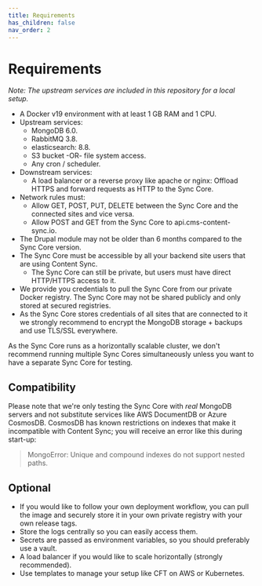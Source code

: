```yaml
---
title: Requirements
has_children: false
nav_order: 2
---
```


# Requirements

*Note: The upstream services are included in this repository for a local setup.*

- A Docker v19 environment with at least 1 GB RAM and 1 CPU.
- Upstream services:
  - MongoDB 6.0.
  - RabbitMQ 3.8.
  - elasticsearch: 8.8.
  - S3 bucket -OR- file system access.
  - Any cron / scheduler.
- Downstream services:
  - A load balancer or a reverse proxy like apache or nginx: Offload HTTPS and forward requests as HTTP to the Sync Core.
- Network rules must:
  - Allow GET, POST, PUT, DELETE between the Sync Core and the connected sites and vice versa.
  - Allow POST and GET from the Sync Core to api.cms-content-sync.io.
- The Drupal module may not be older than 6 months compared to the Sync Core version.
- The Sync Core must be accessible by all your backend site users that are using Content Sync.
  - The Sync Core can still be private, but users must have direct HTTP/HTTPS access to it.
- We provide you credentials to pull the Sync Core from our private Docker registry. The Sync Core may not be shared
  publicly and only stored at secured registries.
- As the Sync Core stores credentials of all sites that are connected to it we strongly recommend to encrypt the MongoDB
  storage + backups and use TLS/SSL everywhere.

As the Sync Core runs as a horizontally scalable cluster, we don't recommend running multiple Sync Cores simultaneously unless you want to have a separate Sync Core for testing.

## Compatibility

Please note that we're only testing the Sync Core with *real* MongoDB servers and not substitute services like AWS DocumentDB or Azure CosmosDB. CosmosDB has known restrictions on indexes that make it incompatible with Content Sync; you will receive an error like this during start-up:
> MongoError: Unique and compound indexes do not support nested paths.

## Optional
- If you would like to follow your own deployment workflow, you can pull the image and securely store it in your own private registry with your own release tags.
- Store the logs centrally so you can easily access them.
- Secrets are passed as environment variables, so you should preferably use a vault.
- A load balancer if you would like to scale horizontally (strongly recommended).
- Use templates to manage your setup like CFT on AWS or Kubernetes.

